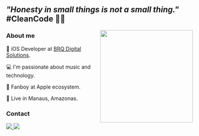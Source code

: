 

<h2><i>"Honesty in small things is not a small thing."</i> #CleanCode ✌🏼</h2>

<img align='right' src="https://i.imgur.com/V7BdhK6.png" width="250">

<h3>About me </h3>

<p>📱 iOS Developer at <a href="http://www.brq.com/">BRQ Digital Solutions</a>.</p>

<p>💻 I'm passionate about music and technology.</p>

<p> Fanboy at Apple ecosystem.</p>

<p>📍 Live in Manaus, Amazonas.</p>



<h3>Contact</h3>



<p>
  <a href="https://www.linkedin.com/in/jeffersonlalor/">
    <img src="https://img.shields.io/badge/jeffersonlalor-%230077B5.svg?&style=flat-square&logo=linkedin&logoColor=white">
  </a>
  <a href="mailto:jeffersonlalor19@gmail.com">
  	<img src="https://img.shields.io/badge/jeffersonlalor19@gmail.com-c14438?style=flat-square&logo=Gmail&logoColor=white">
  </a>
</p>

